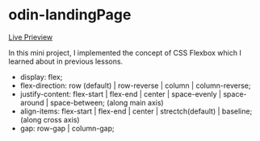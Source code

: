 # odin-landingPage

[Live Prieview](https://norphel.github.io/odin-landingPage/)

In this mini project, I implemented the concept of CSS Flexbox which I learned about in previous lessons.
- display: flex;
- flex-direction: row (default) | row-reverse | column | column-reverse;
- justify-content: flex-start | flex-end | center | space-evenly | space-around | space-between; (along main axis)
- align-items: flex-start | flex-end | center | strectch(default) | baseline; (along cross axis)
- gap: row-gap | column-gap;
